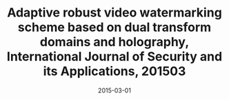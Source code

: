 ---
title: Adaptive robust video watermarking scheme based on dual transform domains and holography, International Journal of Security and its Applications, 201503
doi : https://www.researchgate.net/publication/281305619_Adaptive_Robust_Video_Watermarking_Scheme_based_on_Dual_Transform_Domains_and_Holography
date: 2015-03-01
category: paper
---